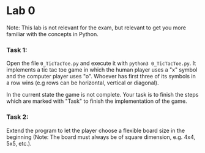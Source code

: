 # Lab 0

Note: This lab is not relevant for the exam, but relevant to get you more familiar with the concepts in Python.

### Task 1:
Open the file `0_TicTacToe.py` and execute it with `python3 0_TicTacToe.py`.
It implements a tic tac toe game in which the human player uses a "x" symbol and the computer
player uses "o". Whoever has first three of its symbols in a row wins
(e.g rows can be horizontal, vertical or diagonal).

In the current state the game is not complete.
Your task is to finish the steps which are marked with "Task" to
finish the implementation of the game.

### Task 2:
Extend the program to let the player choose a flexible board size in the beginning
(Note: The board must always be of square dimension, e.g. 4x4, 5x5, etc.).
